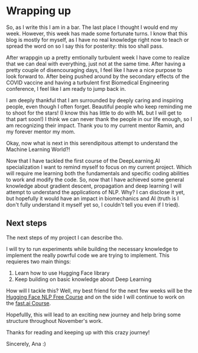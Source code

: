 # Wrapping up 
So, as I write this I am in a bar. The last place I thought I would end my week. However, this week has made some fortunate turns.
I know that this blog is mostly for myself, as I have no real knowledge right now to teach or spread the word on so I say this for
posterity: this too shall pass. 

After wrappgin up a pretty emtionally turbulent week I have come to realize that we can deal with everything, just not at the same time. 
After having a pretty couple of disencouraging days, I feel like I have a nice purpose to look forward to. After being pushed around by 
the secondary effects of the COVID vaccine and having a turbulent first Biomedical Engineering conference, I feel like I am ready to jump
back in. 

I am deeply thankful that I am surrounded by deeply caring and inspiring people, even though I often forget. Beautiful people who keep 
reminding me to shoot for the stars! (I know this has little to do with ML but I will get to that part soon!) I think we can never 
thank the people in our life enough, so I am recognizing their impact. Thank you to my current mentor Ramin, and my forever mentor my mom. 

Okay, now what is next in this serendipitous attempt to understand the Machine Learning World?! 

Now that I have tackled the first course of the DeepLearning.AI specialization I want to remind myself to focus on my current project. Which 
will require me learning both the fundamentals and specific coding abilities to work and modify the code. So, now that I have achieved
some general knowledge about gradient descent, propagation and deep learning I will attempt to understand the applications of NLP. Why?
I can disclose it yet, but hopefully it would have an impact in biomechanics and AI (truth is I don't fully understand it myself yet so, 
I couldn't tell you even if I tried). 

## Next steps 
The next steps of my project I can describe tho. 

I will try to run experiments while building the necessary knowledge to implement the really powrful code we are trying to implement. This 
requieres two main things:

1. Learn how to use Hugging Face library
2. Keep building on basic knowledge about Deep Learning

How will I tackle this? Well, my best friend for the next few weeks will be the [Hugging Face NLP Free Course](https://huggingface.co/learn/nlp-course)
and on the side I will continue to work on the [fast.ai Course](). 

Hopefullly, this will lead to an exciting new journey and help bring some structure throughout November's work. 

Thanks for reading and keeping up with this crazy journey! 

Sincerely, 
Ana :) 
